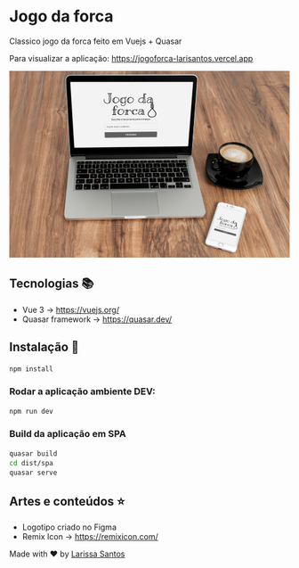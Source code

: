 # Jogo da forca

Classico jogo da forca feito em Vuejs + Quasar

Para visualizar a aplicação: https://jogoforca-larisantos.vercel.app

![imagem](https://github.com/LariMoro20/jogo-forca/blob/main/tela.jpg)

## Tecnologias :books:

- Vue 3 -> https://vuejs.org/
- Quasar framework -> https://quasar.dev/

## Instalação :hammer:

```bash
npm install
```

### Rodar a aplicação ambiente DEV:

```bash
npm run dev
```

### Build da aplicação em SPA

```bash
quasar build
cd dist/spa
quasar serve
```

## Artes e conteúdos :star:

- Logotipo criado no Figma
- Remix Icon -> https://remixicon.com/

Made with :heart: by [Larissa Santos](https://larissa-santos.vercel.app/)
